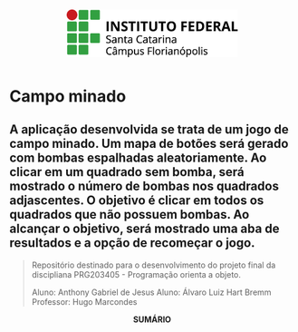 <div align="center">
    <img src="logo_ifsc/ifsc-logo.png" 
         width="60%" 
         style="padding: 10px">
</div>

# Campo minado

##  A aplicação desenvolvida se trata de um jogo de campo minado. Um mapa de botões será gerado com bombas espalhadas aleatoriamente. Ao clicar em um quadrado sem bomba, será mostrado o número de bombas nos quadrados adjascentes. O objetivo é clicar em todos os quadrados que não possuem bombas. Ao alcançar o objetivo, será mostrado uma aba de resultados e a opção de recomeçar o jogo.

> Repositório destinado para o desenvolvimento do projeto final da discipliana PRG203405 - Programação orienta a objeto. 
> 
> Aluno: Anthony Gabriel de Jesus
> Aluno: Álvaro Luiz Hart Bremm 
> Professor: Hugo Marcondes

<p align=center><strong>SUMÁRIO</strong></p>
